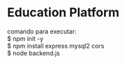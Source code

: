 # Education Platform

comando para executar:
</br>
$ npm init -y
</br>
$ npm install express mysql2 cors
</br>
$ node backend.js

